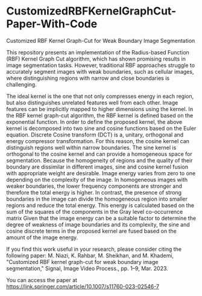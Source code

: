 # CustomizedRBFKernelGraphCut-Paper-With-Code
Customized RBF Kernel Graph-Cut for Weak Boundary Image Segmentation

This repository presents an implementation of the Radius-based Function (RBF) Kernel Graph Cut algorithm, which has shown promising results in image segmentation tasks. However, traditional RBF approaches struggle to accurately segment images with weak boundaries, such as cellular images, where distinguishing regions with narrow and close boundaries is challenging.

The ideal kernel is the one that not only compresses energy in each region, but also distinguishes unrelated features well from each other. Image features can be implicitly mapped to higher dimensions using the kernel.
In the RBF kernel graph-cut algorithm, the RBF kernel is defined based on the exponential function. In order to define the proposed kernel, the above kernel is decomposed into two sine and cosine functions based on the Euler equation. Discrete Cosine transform (DCT) is a, unitary, orthogonal and energy compressor transformation. For this reason, the cosine kernel can distinguish regions well within narrow boundaries. The sine kernel is orthogonal to the cosine kernel and can provide a homogeneous space for segmentation. Because the homogeneity of regions and the quality of their boundary are dissimilar in different images, sine and cosine kernel fusion with appropriate weight are desirable. 
Image energy varies from zero to one depending on the complexity of the image. In homogeneous images with weaker boundaries, the lower frequency components are stronger and therefore the total energy is higher. In contrast, the presence of strong boundaries in the image can divide the homogeneous region into smaller regions and reduce the total energy. This energy is calculated based on the sum of the squares of the components in the Gray level co-occurrence matrix 
Given that the image energy can be a suitable factor to determine the degree of weakness of image boundaries and its complexity, the sine and cosine discrete terms in the proposed kernel are fused based on the amount of the image energy. 


If you find this work useful in your research, please consider citing the following paper:
M. Niazi, K. Rahbar, M. Sheikhan, and M. Khademi, "Customized RBF kernel graph-cut for weak boundary image segmentation," Signal, Image Video Process., pp. 1–9, Mar. 2023.

You can access the paper at https://link.springer.com/article/10.1007/s11760-023-02546-7
